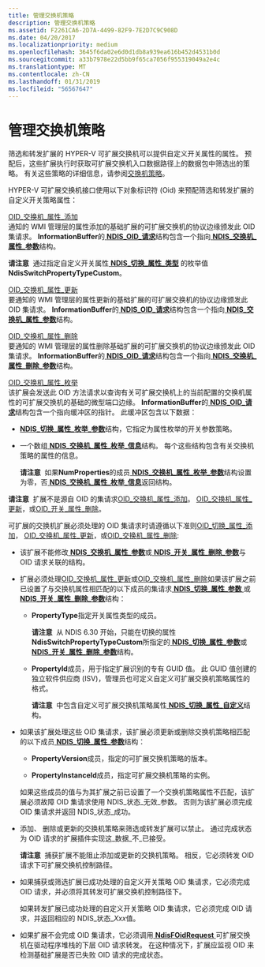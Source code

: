 ```yaml
---
title: 管理交换机策略
description: 管理交换机策略
ms.assetid: F2261CA6-2D7A-4499-82F9-7E2D7C9C908D
ms.date: 04/20/2017
ms.localizationpriority: medium
ms.openlocfilehash: 3645f6da02e6d0d1db8a939ea616b452d4531b0d
ms.sourcegitcommit: a33b7978e22d5bb9f65ca7056f955319049a2e4c
ms.translationtype: MT
ms.contentlocale: zh-CN
ms.lasthandoff: 01/31/2019
ms.locfileid: "56567647"
---
```

# <a name="managing-switch-policies"></a>管理交换机策略


筛选和转发扩展的 HYPER-V 可扩展交换机可以提供自定义开关属性的属性。 预配后，这些扩展执行时获取可扩展交换机入口数据路径上的数据包中筛选出的策略。 有关这些策略的详细信息，请参阅[交换机策略](switch-policies.md)。

HYPER-V 可扩展交换机接口使用以下对象标识符 (Oid) 来预配筛选和转发扩展的自定义开关策略属性：

<a href="" id="oid-switch-property-add"></a>[OID\_交换机\_属性\_添加](https://msdn.microsoft.com/library/windows/hardware/hh598280)  
通知的 WMI 管理层的属性添加的基础扩展的可扩展交换机的协议边缘颁发此 OID 集请求。 **InformationBuffer**的[ **NDIS\_OID\_请求**](https://msdn.microsoft.com/library/windows/hardware/ff566710)结构包含一个指向[ **NDIS\_交换机\_属性\_参数**](https://msdn.microsoft.com/library/windows/hardware/hh598255)结构。

**请注意**  通过指定自定义开关属性[ **NDIS\_切换\_属性\_类型**](https://msdn.microsoft.com/library/windows/hardware/hh598257) 的枚举值**NdisSwitchPropertyTypeCustom**。

 

<a href="" id="oid-switch-property-update"></a>[OID\_交换机\_属性\_更新](https://msdn.microsoft.com/library/windows/hardware/hh598283)  
要通知的 WMI 管理层的属性更新的基础扩展的可扩展交换机的协议边缘颁发此 OID 集请求。 **InformationBuffer**的[ **NDIS\_OID\_请求**](https://msdn.microsoft.com/library/windows/hardware/ff566710)结构包含一个指向[ **NDIS\_交换机\_属性\_参数**](https://msdn.microsoft.com/library/windows/hardware/hh598255)结构。

<a href="" id="oid-switch-property-delete"></a>[OID\_交换机\_属性\_删除](https://msdn.microsoft.com/library/windows/hardware/hh598281)  
要通知的 WMI 管理层的属性删除基础扩展的可扩展交换机的协议边缘颁发此 OID 集请求。 **InformationBuffer**的[ **NDIS\_OID\_请求**](https://msdn.microsoft.com/library/windows/hardware/ff566710)结构包含一个指向[ **NDIS\_交换机\_属性\_删除\_参数**](https://msdn.microsoft.com/library/windows/hardware/hh598249)结构。

<a href="" id="oid-switch-property-enum"></a>[OID\_交换机\_属性\_枚举](https://msdn.microsoft.com/library/windows/hardware/hh598282)  
该扩展会发送此 OID 方法请求以查询有关可扩展交换机上的当前配置的交换机属性的可扩展交换机的基础的微型端口边缘。 **InformationBuffer**的[ **NDIS\_OID\_请求**](https://msdn.microsoft.com/library/windows/hardware/ff566710)结构包含一个指向缓冲区的指针。 此缓冲区包含以下数据：

-   [ **NDIS\_切换\_属性\_枚举\_参数**](https://msdn.microsoft.com/library/windows/hardware/hh598253)结构，它指定为属性枚举的开关参数策略。

-   一个数组[ **NDIS\_交换机\_属性\_枚举\_信息**](https://msdn.microsoft.com/library/windows/hardware/hh598250)结构。 每个这些结构包含有关交换机策略的属性的信息。

    **请注意**  如果**NumProperties**的成员[ **NDIS\_交换机\_属性\_枚举\_参数**](https://msdn.microsoft.com/library/windows/hardware/hh598253)结构设置为零，否[ **NDIS\_交换机\_属性\_枚举\_信息**](https://msdn.microsoft.com/library/windows/hardware/hh598250)返回结构。

     

**请注意**  扩展不是源自 OID 的集请求[OID\_交换机\_属性\_添加](https://msdn.microsoft.com/library/windows/hardware/hh598280)。 [OID\_交换机\_属性\_更新](https://msdn.microsoft.com/library/windows/hardware/hh598283)，或[OID\_开关\_属性\_删除](https://msdn.microsoft.com/library/windows/hardware/hh598281)。

 

可扩展的交换机扩展必须处理的 OID 集请求时请遵循以下准则[OID\_切换\_属性\_添加](https://msdn.microsoft.com/library/windows/hardware/hh598280)， [OID\_交换机\_属性\_更新](https://msdn.microsoft.com/library/windows/hardware/hh598283)，或[OID\_交换机\_属性\_删除](https://msdn.microsoft.com/library/windows/hardware/hh598281):

-   该扩展不能修改[ **NDIS\_交换机\_属性\_参数**](https://msdn.microsoft.com/library/windows/hardware/hh598255)或[ **NDIS\_开关\_属性\_删除\_参数**](https://msdn.microsoft.com/library/windows/hardware/hh598249)与 OID 请求关联的结构。

-   扩展必须处理[OID\_交换机\_属性\_更新](https://msdn.microsoft.com/library/windows/hardware/hh598283)或[OID\_交换机\_属性\_删除](https://msdn.microsoft.com/library/windows/hardware/hh598281)如果该扩展之前已设置了与交换机属性相匹配的以下成员的集请求[ **NDIS\_切换\_属性\_参数** ](https://msdn.microsoft.com/library/windows/hardware/hh598238)或[ **NDIS\_开关\_属性\_删除\_参数**](https://msdn.microsoft.com/library/windows/hardware/hh598249)结构：

    -   **PropertyType**指定开关属性类型的成员。

        **请注意**  从 NDIS 6.30 开始，只能在切换的属性**NdisSwitchPropertyTypeCustom**所指定的[ **NDIS\_切换\_属性\_参数**](https://msdn.microsoft.com/library/windows/hardware/hh598238)或[ **NDIS\_开关\_属性\_删除\_参数**](https://msdn.microsoft.com/library/windows/hardware/hh598249)结构。

         

    -   **PropertyId**成员，用于指定扩展识别的专有 GUID 值。 此 GUID 值创建的独立软件供应商 (ISV)，管理员也可定义自定义可扩展交换机策略属性的格式。

        **请注意**  中包含自定义可扩展交换机策略属性[ **NDIS\_切换\_属性\_自定义**](https://msdn.microsoft.com/library/windows/hardware/hh598247)结构。

         

-   如果该扩展处理这些 OID 集请求，该扩展必须更新或删除交换机策略相匹配的以下成员[ **NDIS\_切换\_属性\_参数**](https://msdn.microsoft.com/library/windows/hardware/hh598255)结构：

    -   **PropertyVersion**成员，指定的可扩展交换机策略的版本。

    -   **PropertyInstanceId**成员，指定可扩展交换机策略的实例。

    如果这些成员的值与为其扩展之前已设置了一个交换机策略属性不匹配，该扩展必须故障 OID 集请求使用 NDIS\_状态\_无效\_参数。 否则为该扩展必须完成 OID 集请求并返回 NDIS\_状态\_成功。

-   添加、 删除或更新的交换机策略来筛选或转发扩展可以禁止。 通过完成状态为 OID 请求的扩展插件实现这\_数据\_不\_已接受。

    **请注意**  捕获扩展不能阻止添加或更新的交换机策略。 相反，它必须转发 OID 请求下可扩展交换机控制路径。

     

-   如果捕获或筛选扩展已成功处理的自定义开关策略 OID 集请求，它必须完成 OID 请求，并必须将其转发可扩展交换机控制路径下。

    如果转发扩展已成功处理的自定义开关策略 OID 集请求，它必须完成 OID 请求，并返回相应的 NDIS\_状态\_*Xxx*值。

-   如果扩展不会完成 OID 集请求，它必须调用[ **NdisFOidRequest** ](https://msdn.microsoft.com/library/windows/hardware/ff561830)可扩展交换机在驱动程序堆栈的下层 OID 请求转发。 在这种情况下，扩展应监视 OID 来检测基础扩展是否已失败 OID 请求的完成状态。

 

 





